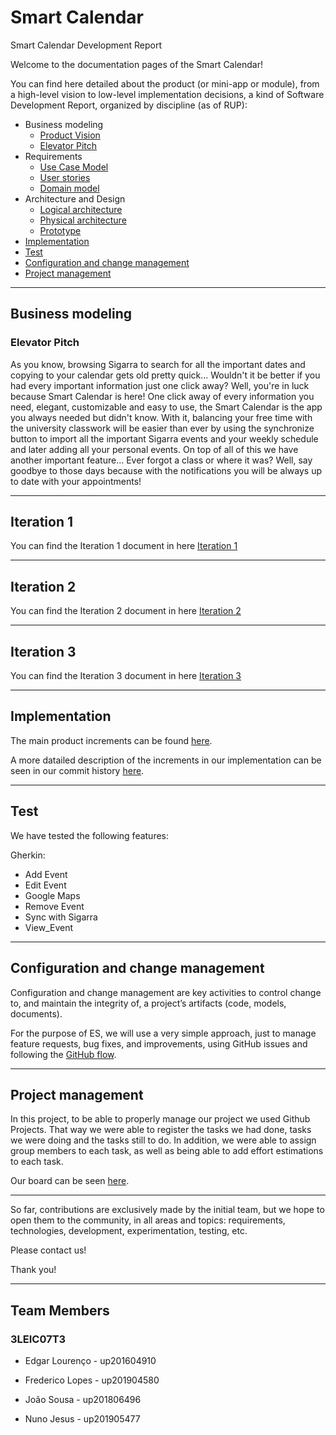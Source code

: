 # Smart Calendar

Smart Calendar Development Report

Welcome to the documentation pages of the Smart Calendar!

You can find here detailed about the product (or mini-app or module), from a high-level vision to low-level implementation decisions, a kind of Software Development Report, organized by discipline (as of RUP): 

* Business modeling
  * [Product Vision](/docs/ProductVision.md)
  * [Elevator Pitch](#Elevator-Pitch)
* Requirements
  * [Use Case Model](/docs/UseCases.md)
  * [User stories](https://github.com/LEIC-ES-2021-22/3LEIC07T3/issues)
  * [Domain model](/docs/DomainModel.md)
* Architecture and Design
  * [Logical architecture](docs/LogicalArchitecture.md)
  * [Physical architecture](/docs/PhysicalArchitecture.md)
  * [Prototype](src)
* [Implementation](#Implementation)
* [Test](#Test)
* [Configuration and change management](#Configuration-and-change-management)
* [Project management](#Project-management)

---
## Business modeling

### Elevator Pitch

As you know, browsing Sigarra to search for all the important dates and copying to your calendar gets old pretty quick... Wouldn't it be better if you had every important information just one click away? Well, you're in luck because Smart Calendar is here!
One click away of every information you need, elegant, customizable and easy to use, the Smart Calendar is the app you always needed but didn't know. With it, balancing your free time with the university classwork will be easier than ever by using the synchronize button to import all the important Sigarra events and your weekly schedule and later adding all your personal events.
On top of all of this we have another important feature... Ever forgot a class or where it was? Well, say goodbye to those days because with the notifications you will be always up to date with your appointments!

---

## Iteration 1

You can find the Iteration 1 document in here [Iteration 1](/docs/Iteration1/Iteration1.md)

---

## Iteration 2

You can find the Iteration 2 document in here [Iteration 2](/docs/Iteration2/Iteration2.md)

---

## Iteration 3

You can find the Iteration 3 document in here [Iteration 3](/docs/Iteration3/Iteration3.md)

---

## Implementation

The main product increments can be found [here](https://github.com/LEIC-ES-2021-22/3LEIC07T3/releases).

A more datailed description of the increments in our implementation can be seen in our commit history [here](https://github.com/LEIC-ES-2021-22/3LEIC07T3/commits/main).

---

## Test

We have tested the following features:

Gherkin:

* Add Event
* Edit Event
* Google Maps
* Remove Event
* Sync with Sigarra
* View_Event

---

## Configuration and change management

Configuration and change management are key activities to control change to, and maintain the integrity of, a project’s artifacts (code, models, documents).

For the purpose of ES, we will use a very simple approach, just to manage feature requests, bug fixes, and improvements, using GitHub issues and following the [GitHub flow](https://guides.github.com/introduction/flow/).

---

## Project management

In this project, to be able to properly manage our project we used Github Projects. 
That way we were able to register the tasks we had done, tasks we were doing and the tasks still to do. 
In addition, we were able to assign group members to each task, as well as being able to add effort estimations to each task.

Our board can be seen [here](https://github.com/LEIC-ES-2021-22/3LEIC07T3/projects/1).

---

So far, contributions are exclusively made by the initial team, but we hope to open them to the community, in all areas and topics: requirements, technologies, development, experimentation, testing, etc.

Please contact us! 

Thank you!

---

## Team Members

### 3LEIC07T3

- Edgar Lourenço - up201604910

- Frederico Lopes - up201904580

- João Sousa - up201806496

- Nuno Jesus - up201905477
